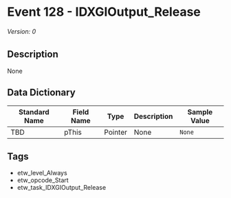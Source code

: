 # Event 128 - IDXGIOutput_Release
###### Version: 0

## Description
None

## Data Dictionary
|Standard Name|Field Name|Type|Description|Sample Value|
|---|---|---|---|---|
|TBD|pThis|Pointer|None|`None`|

## Tags
* etw_level_Always
* etw_opcode_Start
* etw_task_IDXGIOutput_Release